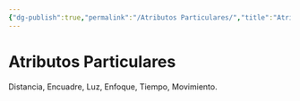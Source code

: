 ```yaml
---
{"dg-publish":true,"permalink":"/Atributos Particulares/","title":"Atributos Particulares","tags":["Idea,"],"noteIcon":"","created":"2023-04-24T16:29:39.009-05:00","updated":"2023-04-24T16:32:23.406-05:00"}
---
```



# Atributos Particulares

Distancia, Encuadre, Luz, Enfoque, Tiempo, Movimiento.
